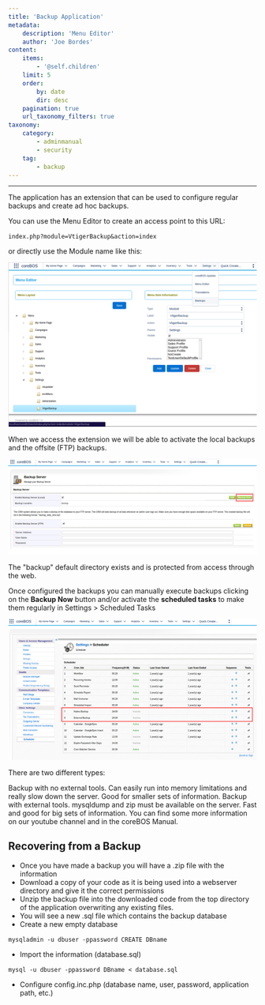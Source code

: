 ```yaml
---
title: 'Backup Application'
metadata:
    description: 'Menu Editor'
    author: 'Joe Bordes'
content:
    items:
        - '@self.children'
    limit: 5
    order:
        by: date
        dir: desc
    pagination: true
    url_taxonomy_filters: true
taxonomy:
    category:
        - adminmanual
        - security
    tag:
        - backup
---
```

---
The application has an extension that can be used to configure regular backups and create ad hoc backups.

You can use the Menu Editor to create an access point to this URL:

```
index.php?module=VtigerBackup&action=index
```
or directly use the Module name like this:

![](backup.png?width=100%)

When we access the extension we will be able to activate the local backups and the offsite (FTP) backups.

![](backupconfig.png?width=100%)

<div class="notices blue">
The "backup" default directory exists and is protected from access through the web.
</div>

Once configured the backups you can manually execute backups clicking on the **Backup Now** button and/or activate the **scheduled tasks** to make them regularly in Settings > Scheduled Tasks

![](backupschedule.png?width=100%)

There are two different types:

Backup with no external tools. Can easily run into memory limitations and really slow down the server. Good for smaller sets of information.
Backup with external tools. mysqldump and zip must be available on the server. Fast and good for big sets of information.
You can find some more information on our youtube channel and in the coreBOS Manual.

## Recovering from a Backup

-   Once you have made a backup you will have a .zip file with the information
-   Download a copy of your code as it is being used into a webserver directory and give it the correct permissions
-   Unzip the backup file into the downloaded code from the top directory of the application overwriting any existing files.
-   You will see a new .sql file which contains the backup database
-   Create a new empty database
```
mysqladmin -u dbuser -ppassword CREATE DBname
```

-   Import the information (database.sql)
```
mysql -u dbuser -ppassword DBname < database.sql
```
-   Configure config.inc.php (database name, user, password, application path, etc.)